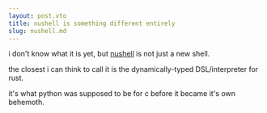 ```yaml
---
layout: post.vto
title: nushell is something different entirely
slug: nushell.md
---
```


i don't know what it is yet, but [nushell](https://www.nushell.sh/) is not just a new shell.

the closest i can think to call it is the dynamically-typed DSL/interpreter for rust.

it's what python was supposed to be for c before it became it's own behemoth.
